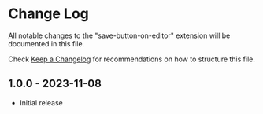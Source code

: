 # Change Log

All notable changes to the "save-button-on-editor" extension will be documented in this file.

Check [Keep a Changelog](http://keepachangelog.com/) for recommendations on how to structure this file.

## 1.0.0 - 2023-11-08

- Initial release
